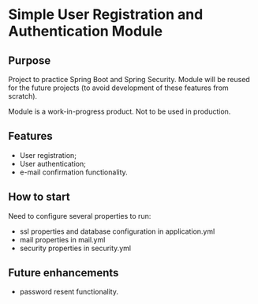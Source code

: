 # Simple User Registration and Authentication Module

## Purpose

Project to practice Spring Boot and Spring Security.
Module will be reused for the future projects (to avoid development of these features from scratch).

Module is a work-in-progress product. Not to be used in production.

## Features

- User registration;
- User authentication;
- e-mail confirmation functionality.

## How to start

Need to configure several properties to run:

- ssl properties and database configuration in application.yml
- mail properties in mail.yml
- security properties in security.yml 

## Future enhancements

- password resent functionality.
